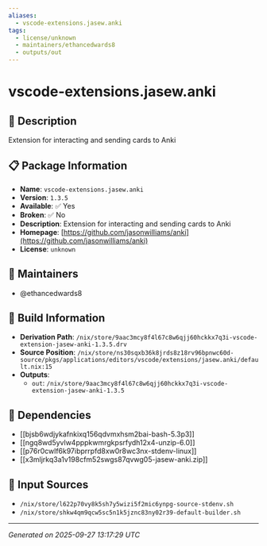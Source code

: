 ```yaml
---
aliases:
  - vscode-extensions.jasew.anki
tags:
  - license/unknown
  - maintainers/ethancedwards8
  - outputs/out
---
```


# vscode-extensions.jasew.anki

## 📝 Description

Extension for interacting and sending cards to Anki

## 📋 Package Information

- **Name**: `vscode-extensions.jasew.anki`
- **Version**: `1.3.5`
- **Available**: ✅ Yes
- **Broken**: ✅ No
- **Description**: Extension for interacting and sending cards to Anki
- **Homepage**: [https://github.com/jasonwilliams/anki](https://github.com/jasonwilliams/anki)
- **License**: `unknown`
## 👥 Maintainers

- @ethancedwards8


## 🔧 Build Information

- **Derivation Path**: `/nix/store/9aac3mcy8f4l67c8w6qjj60hckkx7q3i-vscode-extension-jasew-anki-1.3.5.drv`
- **Source Position**: `/nix/store/ns30sqxb36k8jrds8z18rv96bpnwc60d-source/pkgs/applications/editors/vscode/extensions/jasew.anki/default.nix:15`
- **Outputs**:
  - `out`:  `/nix/store/9aac3mcy8f4l67c8w6qjj60hckkx7q3i-vscode-extension-jasew-anki-1.3.5`

## 🔗 Dependencies

- [[bjsb6wdjykafnkixq156qdvmxhsm2bai-bash-5.3p3]]
- [[ngq8wd5yvlw4pppkwmrgkpsrfydh12x4-unzip-6.0]]
- [[p76r0cwlf6k97ibprrpfd8xw0r8wc3nx-stdenv-linux]]
- [[x3mljrkq3a1v198cfm52swgs87qvwg05-jasew-anki.zip]]

## 📁 Input Sources

- `/nix/store/l622p70vy8k5sh7y5wizi5f2mic6ynpg-source-stdenv.sh`
- `/nix/store/shkw4qm9qcw5sc5n1k5jznc83ny02r39-default-builder.sh`

---
*Generated on 2025-09-27 13:17:29 UTC*
